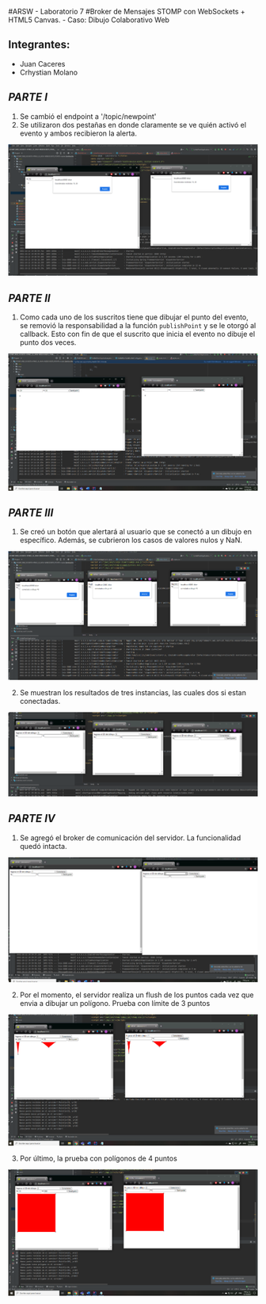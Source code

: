 #ARSW - Laboratorio 7
#Broker de Mensajes STOMP con WebSockets + HTML5 Canvas. - Caso: Dibujo Colaborativo Web


## Integrantes:

- Juan Caceres
- Crhystian Molano

## *PARTE I*

1. Se cambió el endpoint a '/topic/newpoint'
2. Se utilizaron dos pestañas en donde claramente se ve quién activó el evento y ambos recibieron la alerta.

![Prueba de alert() en las pestañas](./img/solution/1.png)

## *PARTE II*

1. Como cada uno de los suscritos tiene que dibujar el punto del evento, se removió la responsabilidad a la función `publishPoint` y se le otorgó al callback. Esto con fin de que el suscrito que inicia el evento no dibuje el punto dos veces.

![](./img/solution/2.png)

## *PARTE III*

1. Se creó un botón que alertará al usuario que se conectó a un dibujo en específico. Además, se cubrieron los casos de valores nulos y NaN.

![](./img/solution/3.png)

2. Se muestran los resultados de tres instancias, las cuales dos si estan conectadas.

![](./img/solution/4.png)

## *PARTE IV*

1. Se agregó el broker de comunicación del servidor. La funcionalidad quedó intacta.

![](./img/solution/7.png)

2. Por el momento, el servidor realiza un flush de los puntos cada vez que envia a dibujar un polígono. Prueba con límite de 3 puntos

![](./img/solution/5.png)

3. Por último, la prueba con polígonos de 4 puntos

![](./img/solution/6.png)